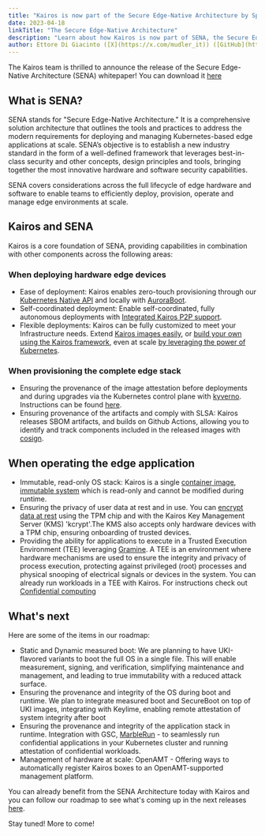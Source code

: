 ```yaml
---
title: "Kairos is now part of the Secure Edge-Native Architecture by Spectro Cloud and Intel"
date: 2023-04-18
linkTitle: "The Secure Edge-Native Architecture"
description: "Learn about how Kairos is now part of SENA, the Secure Edge-Native Architecture announced by Spectro Cloud and developed in collaboration with Intel, enabling organizations to securely deploy, provision, operate and manage at scale edge locations. Discover the benefits of SENA and what's coming up in the future roadmap of Kairos' secure edge computing solutions."
author: Ettore Di Giacinto ([X](https://x.com/mudler_it)) ([GitHub](https://github.com/mudler))
---
```


The Kairos team is thrilled to announce the release of the Secure Edge-Native Architecture (SENA) whitepaper! You can download it [here](https://github.com/kairos-io/kairos/files/11250843/Secure-Edge-Native-Architecture-white-paper-20240417.3.pdf)

## What is SENA?

SENA stands for "Secure Edge-Native Architecture." It is a comprehensive solution architecture that outlines the tools and practices to address the modern requirements for deploying and managing Kubernetes-based edge applications at scale. SENA’s objective is to establish a new industry standard in the form of a well-defined framework that leverages best-in-class security and other concepts, design principles and tools, bringing together the most innovative hardware and software security capabilities.

SENA covers considerations across the full lifecycle of edge hardware and software to enable teams to efficiently deploy, provision, operate and manage edge environments at scale. 

## Kairos and SENA

Kairos is a core foundation of SENA, providing capabilities in combination with other components across the following areas:

### When deploying hardware edge devices

- Ease of deployment: Kairos enables zero-touch provisioning through our [Kubernetes Native API](https://kairos.io/docs/installation/automated/) and locally with [AuroraBoot](https://kairos.io/docs/reference/auroraboot/).
- Self-coordinated deployment: Enable self-coordinated, fully autonomous deployments with [Integrated Kairos P2P support](https://kairos.io/docs/installation/p2p/).
- Flexible deployments: Kairos can be fully customized to meet your Infrastructure needs. Extend [Kairos images easily](https://kairos.io/docs/advanced/customizing/), or [build your own using the Kairos framework](https://kairos.io/docs/reference/build-from-scratch/), even at scale [by leveraging the power of Kubernetes](https://kairos.io/docs/advanced/build/).

### When provisioning the complete edge stack

- Ensuring the provenance of the image attestation before deployments and during upgrades via the Kubernetes control plane with [kyverno](https://kyverno.io/docs/writing-policies/verify-images/). Instructions can be found [here](https://kairos.io/docs/upgrade/kubernetes/#verify-images-attestation-during-upgrades).
- Ensuring provenance of the artifacts and comply with SLSA: Kairos releases SBOM artifacts, and builds on Github Actions, allowing you to identify and track components included in the released images with [cosign](https://github.com/sigstore/cosign).


## When operating the edge application

- Immutable, read-only OS stack: Kairos is a single [container image](https://kairos.io/docs/architecture/container/), [immutable system](https://kairos.io/docs/architecture/immutable/)  which is read-only and cannot be modified during runtime.
- Ensuring the privacy of user data at rest and in use. You can [encrypt data at rest](https://kairos.io/docs/advanced/partition_encryption/#offline-mode) using the TPM chip and with the Kairos Key Management Server (KMS) 'kcrypt'.The KMS also accepts only hardware devices with a TPM chip, ensuring onboarding of trusted devices.
- Providing the ability for applications to execute in a Trusted Execution Environment (TEE) leveraging [Gramine](https://github.com/gramineproject/gramine). A TEE is an environment where hardware mechanisms are used to ensure the integrity and privacy of process execution, protecting against privileged (root) processes and physical snooping of electrical signals or devices in the system. You can already run workloads in a TEE with Kairos. For instructions check out [Confidential computing](https://kairos.io/docs/advanced/coco/) 

## What's next

Here are some of the items in our roadmap:

- Static and Dynamic measured boot: We are planning to have UKI-flavored variants to boot the full OS in a single file. This will enable measurement, signing, and verification, simplifying maintenance and management, and leading to true immutability with a reduced attack surface.
- Ensuring the provenance and integrity of the OS during boot and runtime. We plan to integrate measured boot and SecureBoot on top of UKI images, integrating with Keylime, enabling remote attestation of system integrity after boot
- Ensuring the provenance and integrity of the application stack in runtime. Integration with GSC, [MarbleRun](https://github.com/edgelesssys/marblerun) - to seamlessly run confidential applications in your Kubernetes cluster and running attestation of confidential workloads.
- Management of hardware at scale: OpenAMT - Offering ways to automatically register Kairos boxes to an OpenAMT-supported management platform.

You can already benefit from the SENA Architecture today with Kairos and you can follow our roadmap to see what's coming up in the next releases [here](https://github.com/orgs/kairos-io/projects/2).

Stay tuned! More to come! 
